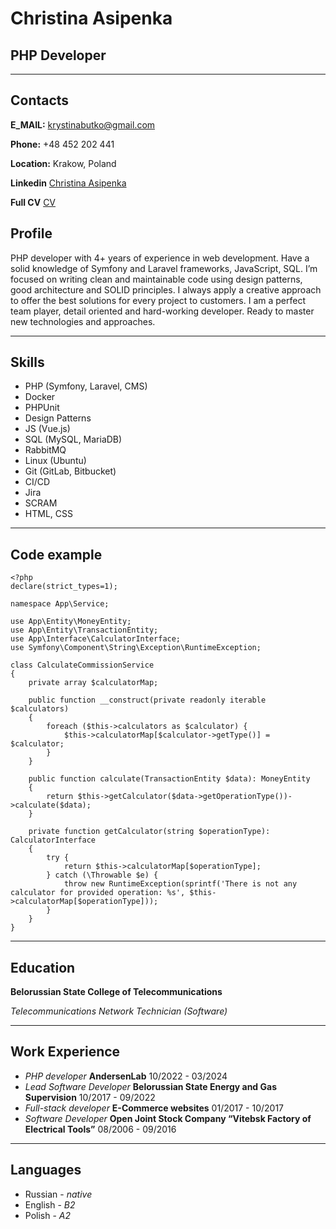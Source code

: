 # Christina Asipenka
## PHP Developer
***
## Contacts
**E_MAIL:** [krystinabutko@gmail.com](mailto:krystinabutko@gmail.com)

**Phone:** +48 452 202 441

**Location:** Krakow, Poland

**Linkedin** [Christina Asipenka](https://www.linkedin.com/in/christina-asipenka-b19a6513b)

**Full CV** [CV]()

## Profile

PHP developer with 4+ years of experience in web development. Have a solid
knowledge of Symfony and Laravel frameworks, JavaScript, SQL.
I’m focused on writing clean and maintainable code using design patterns, good
architecture and SOLID principles. I always apply a creative approach to offer
the best solutions for every project to customers. I am a perfect team player,
detail oriented and hard-working developer. Ready to master new technologies
and approaches.
***
## Skills

* PHP (Symfony, Laravel, CMS)
* Docker
* PHPUnit
* Design Patterns
* JS (Vue.js)
* SQL (MySQL, MariaDB)
* RabbitMQ
* Linux (Ubuntu)
* Git (GitLab, Bitbucket)
* CI/CD
* Jira
* SCRAM
* HTML, CSS
****

## Code example

```
<?php
declare(strict_types=1);

namespace App\Service;

use App\Entity\MoneyEntity;
use App\Entity\TransactionEntity;
use App\Interface\CalculatorInterface;
use Symfony\Component\String\Exception\RuntimeException;

class CalculateCommissionService
{
    private array $calculatorMap;

    public function __construct(private readonly iterable $calculators)
    {
        foreach ($this->calculators as $calculator) {
            $this->calculatorMap[$calculator->getType()] = $calculator;
        }
    }

    public function calculate(TransactionEntity $data): MoneyEntity
    {
        return $this->getCalculator($data->getOperationType())->calculate($data);
    }

    private function getCalculator(string $operationType): CalculatorInterface
    {
        try {
            return $this->calculatorMap[$operationType];
        } catch (\Throwable $e) {
            throw new RuntimeException(sprintf('There is not any calculator for provided operation: %s', $this->calculatorMap[$operationType]));
        }
    }
}
```
***
## Education

**Belorussian State College of Telecommunications**

_Telecommunications Network Technician (Software)_
***
## Work Experience

* _PHP developer_ **AndersenLab** 10/2022 - 03/2024
* _Lead Software Developer_ **Belorussian State Energy and Gas Supervision** 10/2017 - 09/2022
* _Full-stack developer_ **E-Commerce websites** 01/2017 - 10/2017
* _Software Developer_ **Open Joint Stock Company “Vitebsk Factory of Electrical Tools”** 08/2006 - 09/2016
***
## Languages
* Russian - _native_
* English - _B2_
* Polish - _A2_
